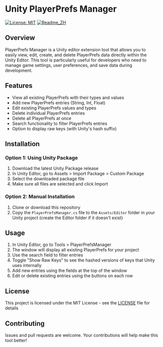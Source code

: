 # Unity PlayerPrefs Manager

[![License: MIT](https://img.shields.io/badge/License-MIT-yellow.svg)](https://opensource.org/licenses/MIT) [![Readme_ZH](https://img.shields.io/badge/PlayerPrefsManager-%E4%B8%AD%E6%96%87%E6%96%87%E6%AA%94-red)](https://github.com/barryyip0625/Unity-PlayerPrefs-Manager/blob/main/README_ZH.md)

## Overview

PlayerPrefs Manager is a Unity editor extension tool that allows you to easily view, edit, create, and delete PlayerPrefs data directly within the Unity Editor. This tool is particularly useful for developers who need to manage game settings, user preferences, and save data during development.

## Features

- View all existing PlayerPrefs with their types and values
- Add new PlayerPrefs entries (String, Int, Float)
- Edit existing PlayerPrefs values and types
- Delete individual PlayerPrefs entries
- Delete all PlayerPrefs at once
- Search functionality to filter PlayerPrefs entries
- Option to display raw keys (with Unity's hash suffix)

## Installation

### Option 1: Using Unity Package

1. Download the latest Unity Package release
2. In Unity Editor, go to Assets > Import Package > Custom Package
3. Select the downloaded package file
4. Make sure all files are selected and click Import

### Option 2: Manual Installation

1. Clone or download this repository
2. Copy the `PlayerPrefsManager.cs` file to the `Assets/Editor` folder in your Unity project
   (create the Editor folder if it doesn't exist)

## Usage

1. In Unity Editor, go to Tools > PlayerPrefsManager
2. The window will display all existing PlayerPrefs for your project
3. Use the search field to filter entries
4. Toggle "Show Raw Keys" to see the hashed versions of keys that Unity uses internally
5. Add new entries using the fields at the top of the window
6. Edit or delete existing entries using the buttons on each row

## License

This project is licensed under the MIT License - see the [LICENSE](LICENSE) file for details

## Contributing

Issues and pull requests are welcome. Your contributions will help make this tool better!
